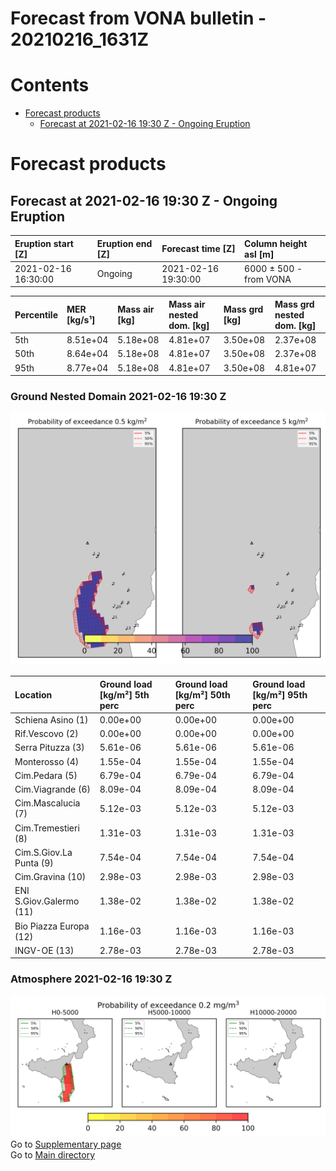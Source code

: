 
Forecast from VONA bulletin - 20210216_1631Z
============================================

Contents
========

* [Forecast products](#forecast-products)
	* [Forecast at 2021-02-16 19:30 Z - Ongoing Eruption](#forecast-at-2021-02-16-1930-z---ongoing-eruption)

# Forecast products

## Forecast at 2021-02-16 19:30 Z - Ongoing Eruption
  

|Eruption start [Z]|Eruption end [Z]|Forecast time [Z]|Column height asl [m]|
| :--- | :--- | :--- | :--- |
|2021-02-16 16:30:00|Ongoing|2021-02-16 19:30:00|6000 ± 500 - from VONA|
  
  

|Percentile|MER [kg/s¹]|Mass air [kg]|Mass air nested dom. [kg]|Mass grd [kg]|Mass grd nested dom. [kg]|
| :--- | :--- | :--- | :--- | :--- | :--- |
|5th|8.51e+04|5.18e+08|4.81e+07|3.50e+08|2.37e+08|
|50th|8.64e+04|5.18e+08|4.81e+07|3.50e+08|2.37e+08|
|95th|8.77e+04|5.18e+08|4.81e+07|3.50e+08|4.81e+07|
  

### Ground Nested Domain 2021-02-16 19:30 Z
  
![](./figures/probability_grd_2021_02_16_1930_grid_1_1.png)  
  
  
  
  
  
  
  
  
  
  
  
  

|Location|Ground load [kg/m²] 5th perc|Ground load [kg/m²] 50th perc|Ground load [kg/m²] 95th perc|
| :--- | :--- | :--- | :--- |
|Schiena Asino (1)|0.00e+00|0.00e+00|0.00e+00|
|Rif.Vescovo (2)|0.00e+00|0.00e+00|0.00e+00|
|Serra Pituzza (3)|5.61e-06|5.61e-06|5.61e-06|
|Monterosso (4)|1.55e-04|1.55e-04|1.55e-04|
|Cim.Pedara (5)|6.79e-04|6.79e-04|6.79e-04|
|Cim.Viagrande (6)|8.09e-04|8.09e-04|8.09e-04|
|Cim.Mascalucia (7)|5.12e-03|5.12e-03|5.12e-03|
|Cim.Tremestieri (8)|1.31e-03|1.31e-03|1.31e-03|
|Cim.S.Giov.La Punta (9)|7.54e-04|7.54e-04|7.54e-04|
|Cim.Gravina (10)|2.98e-03|2.98e-03|2.98e-03|
|ENI S.Giov.Galermo (11)|1.38e-02|1.38e-02|1.38e-02|
|Bio Piazza Europa (12)|1.16e-03|1.16e-03|1.16e-03|
|INGV-OE (13)|2.78e-03|2.78e-03|2.78e-03|
  

### Atmosphere 2021-02-16 19:30 Z
  
![](./figures/probability_air_2021_02_16_1930_grid_2_conclev_1_1.png)  
Go to [Supplementary page](Supplementary_page.md)  
Go to [Main directory](https://github.com/federicapardini/Real_time_ash_forecast)